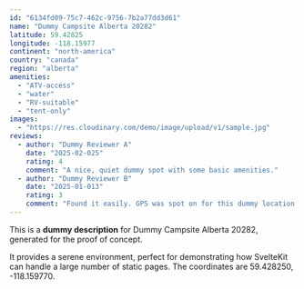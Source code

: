 ```yaml
---
id: "6134fd09-75c7-462c-9756-7b2a77dd3d61"
name: "Dummy Campsite Alberta 20282"
latitude: 59.42825
longitude: -118.15977
continent: "north-america"
country: "canada"
region: "alberta"
amenities:
  - "ATV-access"
  - "water"
  - "RV-suitable"
  - "tent-only"
images:
  - "https://res.cloudinary.com/demo/image/upload/v1/sample.jpg"
reviews:
  - author: "Dummy Reviewer A"
    date: "2025-02-025"
    rating: 4
    comment: "A nice, quiet dummy spot with some basic amenities."
  - author: "Dummy Reviewer B"
    date: "2025-01-013"
    rating: 3
    comment: "Found it easily. GPS was spot on for this dummy location."
---
```


This is a **dummy description** for Dummy Campsite Alberta 20282, generated for the proof of concept.

It provides a serene environment, perfect for demonstrating how SvelteKit can handle a large number of static pages. The coordinates are 59.428250, -118.159770.
